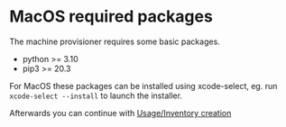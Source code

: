 # MacOS required packages
The machine provisioner requires some basic packages.

* python >= 3.10
* pip3 >= 20.3

For MacOS these packages can be installed using xcode-select,  eg. run `xcode-select --install` to launch the installer.

Afterwards you can continue with [Usage/Inventory creation](README.md) 
